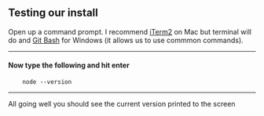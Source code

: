 ##  Testing our install

Open up a command prompt.  I recommend [iTerm2](https://www.iterm2.com/) on Mac but terminal will do and
[Git Bash](https://git-scm.com/download/win) for Windows (it allows us to use commmon commands).

___

#### Now type the following and hit enter

        node --version

___

All going well you should see the current version printed to the screen
